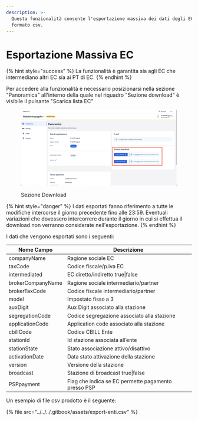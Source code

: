 ```yaml
---
description: >-
  Questa funzionalità consente l'esportazione massiva dei dati degli EC in
  formato csv.
---
```


# Esportazione Massiva EC

{% hint style="success" %}
La funzionalità è garantita sia agli EC che intermediano altri EC sia ai PT di EC.
{% endhint %}

Per accedere alla funzionalità è necessario posizionarsi nella sezione "Panoramica" all'interno della quale nel riquadro "Sezione download" è visibile il pulsante "Scarica lista EC"

<figure><img src="../../../.gitbook/assets/Screenshot 2024-01-25 alle 09.09.55.png" alt=""><figcaption><p>Sezione Download</p></figcaption></figure>

{% hint style="danger" %}
I dati esportati fanno riferimento a tutte le modifiche intercorse il giorno precedente fino alle 23:59. Eventuali variazioni che dovessero intercorrere durante il giorno in cui si effettua il download non verranno considerate nell'esportazione.
{% endhint %}

I dati che vengono esportati sono i seguenti:

| Nome Campo        | Descrizione                                         |
| ----------------- | --------------------------------------------------- |
| companyName       | Ragione sociale EC                                  |
| taxCode           | Codice fiscale/p.iva EC                             |
| intermediated     | EC diretto/indiretto true\|false                    |
| brokerCompanyName | Ragione sociale intermediario/partner               |
| brokerTaxCode     | Codice fiscale intermediario/partner                |
| model             | Impostato fisso a 3                                 |
| auxDigit          | Aux Digit associato alla stazione                   |
| segregationCode   | Codice segregazione associato alla stazione         |
| applicationCode   | Application code associato alla stazione            |
| cbillCode         | Codice CBILL Ente                                   |
| stationId         | Id stazione associata all’ente                      |
| stationState      | Stato associazione attivo/disattivo                 |
| activationDate    | Data stato attivazione della stazione               |
| version           | Versione della stazione                             |
| broadcast         | Stazione di broadcast true\|false                   |
| PSPpayment        | Flag che indica se EC permette pagamento presso PSP |

Un esempio di file csv prodotto è il seguente:

{% file src="../../../.gitbook/assets/export-enti.csv" %}

